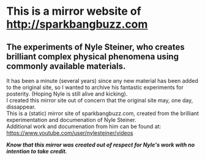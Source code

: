 # This is a mirror website of http://sparkbangbuzz.com 
## The experiments of Nyle Steiner, who creates brilliant complex physical phenomena using commonly available materials.

It has been a minute (several years) since any new material has been added to the original site, so I wanted 
to archive his fantastic experiments for posterity.  (Hoping Nyle is still alive and kicking).  
I created this mirror site out of concern that the original site may, one day, dissappear.  
This is a (static) mirror site of sparkbangbuzz.com, created from the brilliant experimentation and documenation of Nyle Steiner.  
Additional work and documenation from him can be found at: 
https://www.youtube.com/user/nylesteiner/videos

**_Know that this mirror was created out of respect for Nyle's work with no intention to take credit._** 
